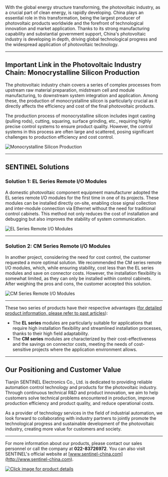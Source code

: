 With the global energy structure transforming, the photovoltaic industry, as a crucial part of clean energy, is rapidly developing. China plays an essential role in this transformation, being the largest producer of photovoltaic products worldwide and the forefront of technological innovation and market application. Thanks to its strong manufacturing capability and substantial government support, China's photovoltaic industry is developing in depth, driving global technological progress and the widespread application of photovoltaic technology.

---

## Important Link in the Photovoltaic Industry Chain: Monocrystalline Silicon Production

The photovoltaic industry chain covers a series of complex processes from upstream raw material preparation, midstream cell and module manufacturing, to downstream system integration and application. Among these, the production of monocrystalline silicon is particularly crucial as it directly affects the efficiency and cost of the final photovoltaic products.  

The production process of monocrystalline silicon includes ingot casting (pulling rods), cutting, squaring, surface grinding, etc., requiring highly precise control systems to ensure product quality. However, the control systems in this process are often large and scattered, posing significant challenges to production efficiency and cost control.

![Monocrystalline Silicon Production](https://image.sentinel-china.com/2024-03-14-%E5%86%85%E9%A1%B5.jpg)

---

## SENTINEL Solutions

### Solution 1: EL Series Remote I/O Modules

A domestic photovoltaic component equipment manufacturer adopted the EL series remote I/O modules for the first time in one of its projects. These modules can be installed directly on-site, enabling close signal collection and inter-module connection via Ethernet without the need for traditional control cabinets. This method not only reduces the cost of installation and debugging but also improves the stability of system communication.

![EL Series Remote I/O Modules](http://image.sentinel-china.com/202403150857655.jpg)

---

### Solution 2: CM Series Remote I/O Modules

In another project, considering the need for cost control, the customer requested a more optimal solution. We recommended the CM series remote I/O modules, which, while ensuring stability, cost less than the EL series modules and save on connector costs. However, the installation flexibility is somewhat limited, as they can only be installed within control cabinets. After weighing the pros and cons, the customer accepted this solution.

![CM Series Remote I/O Modules](http://image.sentinel-china.com/202403150858578.jpg)

---

These two series of products have their respective advantages ([for detailed product information, please refer to past articles](https://www.sentinel-china.com/eInformation/1056.html)):

- The **EL series** modules are particularly suitable for applications that require high installation flexibility and streamlined installation processes, thanks to their high field adaptability.
- The **CM series** modules are characterized by their cost-effectiveness and the savings on connector costs, meeting the needs of cost-sensitive projects where the application environment allows.

---

## Our Positioning and Customer Value

Tianjin SENTINEL Electronics Co., Ltd. is dedicated to providing reliable automation control technology and products for the photovoltaic industry. Through continuous technical R&D and product innovation, we aim to help customers solve technical problems encountered in production, improve production efficiency and product quality, and reduce operational costs.  

As a provider of technology services in the field of industrial automation, we look forward to collaborating with industry partners to jointly promote the technological progress and sustainable development of the photovoltaic industry, creating more value for customers and society.

---

For more information about our products, please contact our sales personnel or call the company at **022-83726972**. You can also visit SENTINEL's official website at [www.sentinel-china.com](http://www.sentinel-china.com).

[![Click image for product details](https://image.sentinel-china.com/2024-03-14-%E6%A3%AE%E7%89%B9%E5%A5%88%E5%85%AC%E4%BC%97%E5%8F%B7%E6%96%87ppt.png)](https://www.sentinel-china.com/eproduct/Iproduct_100000020774755.html)
